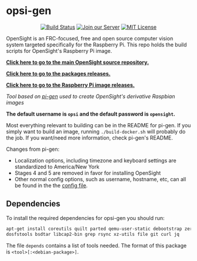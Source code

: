 # opsi-gen

<p align="center">
    <a href="https://travis-ci.com/opensight-cv/opsi-gen">
        <img src="https://travis-ci.com/opensight-cv/opsi-gen.svg" 
            alt="Build Status"></a>
    <a href="https://discordapp.com/invite/hPqpdsK">
        <img src="https://img.shields.io/discord/573690061720125441?label=Discord&style=flat"
            alt="Join our Server"></a>
    <a href="https://github.com/opensight-cv/opsi-gen/blob/master/LICENSE">
        <img src="https://img.shields.io/github/license/opensight-cv/opsi-gen?style=flat"
            alt="MIT License"></a>
</p>

OpenSight is an FRC-focused, free and open source computer vision system targeted specifically for the Raspberry Pi. This repo holds the build scripts for OpenSight's Raspberry Pi image.

[**Click here to go to the main OpenSight source repository.**](https://github.com/opensight-cv/opensight)

[**Click here to go to the packages releases.**](https://github.com/opensight-cv/packages/releases)

[**Click here to go to the Raspberry Pi image releases.**](https://github.com/opensight-cv/opsi-gen/releases)

_Tool based on [pi-gen](https://github.com/RPi-Distro/pi-gen) used to create OpenSight's derivative Raspbian images_

**The default username is `opsi` and the default password is `opensight`.**

Most everything relevant to building can be in the README for pi-gen. If you simply want to build an image, running `./build-docker.sh` will probably do the job. If you want/need more information, check pi-gen's README.

Changes from pi-gen:
* Localization options, including timezone and keyboard settings are standardized to America/New York
* Stages 4 and 5 are removed in favor for installing OpenSight
* Other normal config options, such as username, hostname, etc, can all be found in the the [config file](https://github.com/opensight-cv/opsi-gen/blob/master/config).


## Dependencies


To install the required dependencies for opsi-gen you should run:

```bash
apt-get install coreutils quilt parted qemu-user-static debootstrap zerofree zip \
dosfstools bsdtar libcap2-bin grep rsync xz-utils file git curl jq
```

The file `depends` contains a list of tools needed.  The format of this
package is `<tool>[:<debian-package>]`.
